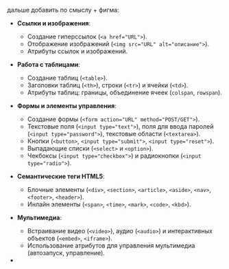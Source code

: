 дальше добавить по смыслу + фигма:

- **Ссылки и изображения**:
    
    - Создание гиперссылок (`<a href="URL">`).
    - Отображение изображений (`<img src="URL" alt="описание">`).
    - Атрибуты ссылок и изображений.
- **Работа с таблицами**:
    
    - Создание таблиц (`<table>`).
    - Заголовки таблиц (`<th>`), строки (`<tr>`) и ячейки (`<td>`).
    - Атрибуты таблиц: границы, объединение ячеек (`colspan`, `rowspan`).
- **Формы и элементы управления**:
    
    - Создание формы (`<form action="URL" method="POST/GET">`).
    - Текстовые поля (`<input type="text">`), поля для ввода паролей (`<input type="password">`), текстовые области (`<textarea>`).
    - Кнопки (`<button>`, `<input type="submit">`, `<input type="reset">`).
    - Выпадающие списки (`<select>` и `<option>`).
    - Чекбоксы (`<input type="checkbox">`) и радиокнопки (`<input type="radio">`).
- **Семантические теги HTML5**:
    
    - Блочные элементы (`<div>`, `<section>`, `<article>`, `<aside>`, `<nav>`, `<footer>`, `<header>`).
    - Инлайн элементы (`<span>`, `<time>`, `<mark>`, `<code>`, `<kbd>`).
- **Мультимедиа**:
    
    - Встраивание видео (`<video>`), аудио (`<audio>`) и интерактивных объектов (`<embed>`, `<iframe>`).
    - Использование атрибутов для управления мультимедиа (автозапуск, управление).
- 